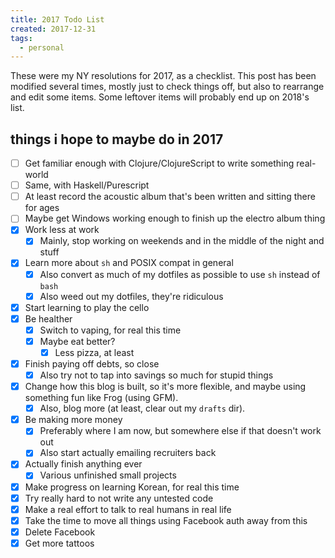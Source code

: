 ```yaml
---
title: 2017 Todo List
created: 2017-12-31
tags:
  - personal
---
```


These were my NY resolutions for 2017, as a checklist. This post has been
modified several times, mostly just to check things off, but also to rearrange
and edit some items. Some leftover items will probably end up on 2018's list.

## things i hope to maybe do in 2017

* [ ] Get familiar enough with Clojure/ClojureScript to write something real-world
* [ ] Same, with Haskell/Purescript
* [ ] At least record the acoustic album that's been written and sitting there for ages
* [ ] Maybe get Windows working enough to finish up the electro album thing
* [x] Work less at work
    * [x] Mainly, stop working on weekends and in the middle of the night and stuff
* [x] Learn more about `sh` and POSIX compat in general
    * [x] Also convert as much of my dotfiles as possible to use `sh` instead of `bash`
    * [x] Also weed out my dotfiles, they're ridiculous
* [x] Start learning to play the cello
* [x] Be healther
    * [x] Switch to vaping, for real this time
    * [x] Maybe eat better?
        * [x] Less pizza, at least
* [x] Finish paying off debts, so close
    * [x] Also try not to tap into savings so much for stupid things
* [x] Change how this blog is built, so it's more flexible, and maybe using something fun like Frog (using GFM).
    * [x] Also, blog more (at least, clear out my `drafts` dir).
* [x] Be making more money
    * [x] Preferably where I am now, but somewhere else if that doesn't work out
    * [x] Also start actually emailing recruiters back
* [x] Actually finish anything ever
    * [x] Various unfinished small projects
* [x] Make progress on learning Korean, for real this time
* [x] Try really hard to not write any untested code
* [x] Make a real effort to talk to real humans in real life
* [x] Take the time to move all things using Facebook auth away from this
* [x] Delete Facebook
* [x] Get more tattoos

